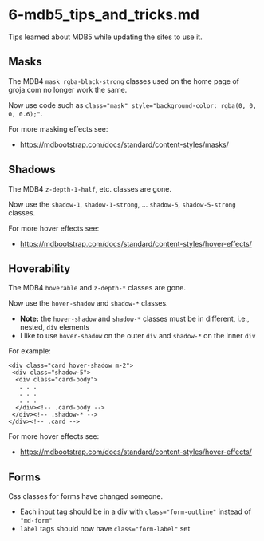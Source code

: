 
# 6-mdb5_tips_and_tricks.md

Tips learned about MDB5 while updating the sites to use it.

## Masks

The MDB4 `mask rgba-black-strong` classes used on the home page of groja.com no longer work the same.

Now use code such as `class="mask" style="background-color: rgba(0, 0, 0, 0.6);"`.

For more masking effects see:

- https://mdbootstrap.com/docs/standard/content-styles/masks/

## Shadows

The MDB4 `z-depth-1-half`, etc. classes are gone.

Now use the `shadow-1`, `shadow-1-strong`, ... `shadow-5`, `shadow-5-strong` classes.

For more hover effects see:

- https://mdbootstrap.com/docs/standard/content-styles/hover-effects/

## Hoverability

The MDB4 `hoverable` and `z-depth-*` classes are gone.

Now use the `hover-shadow` and `shadow-*` classes.

- **Note:** the `hover-shadow` and `shadow-*` classes must be in different, i.e., nested, `div` elements
- I like to use `hover-shadow` on the outer `div` and `shadow-*` on the inner `div`

For example:

```
<div class="card hover-shadow m-2">
 <div class="shadow-5">
  <div class="card-body">
   . . .
   . . .
   . . .
  </div><!-- .card-body -->
 </div><!-- .shadow-* -->
</div><!-- .card -->
```

For more hover effects see:

- https://mdbootstrap.com/docs/standard/content-styles/hover-effects/

## Forms

Css classes for forms have changed someone.

- Each input tag should be in a div with `class="form-outline"` instead of `"md-form"`
- `label` tags should now have `class="form-label"` set

